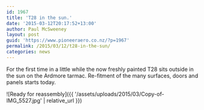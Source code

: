 ```yaml
---
id: 1967
title: 'T28 in the sun.'
date: '2015-03-12T20:17:52+13:00'
author: Paul McSweeney
layout: post
guid: 'https://www.pioneeraero.co.nz/?p=1967'
permalink: /2015/03/12/t28-in-the-sun/
categories: news
---
```


For the first time in a little while the now freshly painted T28 sits outside in the sun on the Ardmore tarmac. Re-fitment of the many surfaces, doors and panels starts today.

![Ready for reassembly]({{ '/assets/uploads/2015/03/Copy-of-IMG_5527.jpg' | relative_url }})
